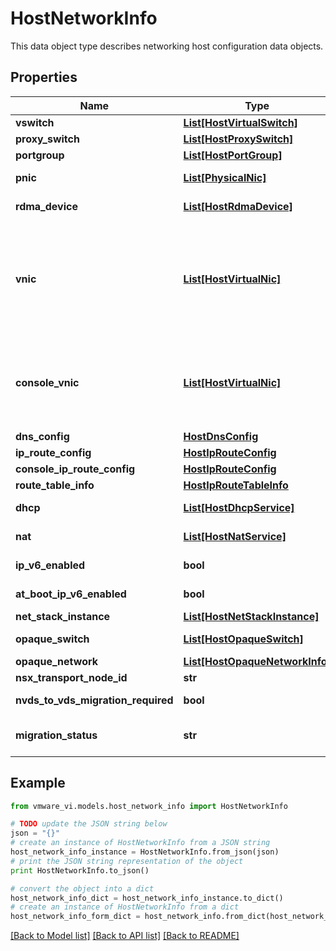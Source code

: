 # HostNetworkInfo

This data object type describes networking host configuration data objects. 

## Properties
Name | Type | Description | Notes
------------ | ------------- | ------------- | -------------
**vswitch** | [**List[HostVirtualSwitch]**](HostVirtualSwitch.md) | Virtual switches configured on the host.  | [optional] 
**proxy_switch** | [**List[HostProxySwitch]**](HostProxySwitch.md) | Proxy switches configured on the host.  ***Since:*** vSphere API 4.0  | [optional] 
**portgroup** | [**List[HostPortGroup]**](HostPortGroup.md) | Port groups configured on the host.  | [optional] 
**pnic** | [**List[PhysicalNic]**](PhysicalNic.md) | Physical network adapters as seen by the primary operating system.  | [optional] 
**rdma_device** | [**List[HostRdmaDevice]**](HostRdmaDevice.md) | Remote direct memory access devices, if any are present on the host.  ***Since:*** vSphere API 7.0  | [optional] 
**vnic** | [**List[HostVirtualNic]**](HostVirtualNic.md) | Virtual network adapters configured on the host (hosted products) or the vmkernel.  In the hosted architecture, these network adapters are used by the host to communicate with the virtual machines running on that host. In the VMkernel architecture, these virtual network adapters provide the ESX Server with external network access through a virtual switch that is bridged to a physical network adapter. The VMkernel uses these network adapters for features such as VMotion, NAS, iSCSI, and remote MKS connections.  | [optional] 
**console_vnic** | [**List[HostVirtualNic]**](HostVirtualNic.md) | Virtual network adapters configured for use by the service console.  The service console uses this network access for system management and bootstrapping services like network boot. The two sets of virtual network adapters are mutually exclusive. A virtual network adapter in this list cannot be used for things like VMotion. Likewise, a virtual network adapter in the other list cannot be used by the service console.  | [optional] 
**dns_config** | [**HostDnsConfig**](HostDnsConfig.md) |  | [optional] 
**ip_route_config** | [**HostIpRouteConfig**](HostIpRouteConfig.md) |  | [optional] 
**console_ip_route_config** | [**HostIpRouteConfig**](HostIpRouteConfig.md) |  | [optional] 
**route_table_info** | [**HostIpRouteTableInfo**](HostIpRouteTableInfo.md) |  | [optional] 
**dhcp** | [**List[HostDhcpService]**](HostDhcpService.md) | DHCP Service instances configured on the host.  ***Since:*** VI API 2.5  | [optional] 
**nat** | [**List[HostNatService]**](HostNatService.md) | NAT service instances configured on the host.  ***Since:*** VI API 2.5  | [optional] 
**ip_v6_enabled** | **bool** | Enable or disable IPv6 protocol on this system.  ***Since:*** vSphere API 4.0  | [optional] 
**at_boot_ip_v6_enabled** | **bool** | If true then dual IPv4/IPv6 stack enabled else IPv4 only.  ***Since:*** vSphere API 4.1  | [optional] 
**net_stack_instance** | [**List[HostNetStackInstance]**](HostNetStackInstance.md) | List of NetStackInstances  ***Since:*** vSphere API 5.5  | [optional] 
**opaque_switch** | [**List[HostOpaqueSwitch]**](HostOpaqueSwitch.md) | List of opaque switches configured on the host.  ***Since:*** vSphere API 5.5  | [optional] 
**opaque_network** | [**List[HostOpaqueNetworkInfo]**](HostOpaqueNetworkInfo.md) | List of opaque networks  ***Since:*** vSphere API 5.5  | [optional] 
**nsx_transport_node_id** | **str** | The nsx transport node Id  ***Since:*** vSphere API 7.0  | [optional] 
**nvds_to_vds_migration_required** | **bool** | Whether NSX N-VDS to VDS migration is required  ***Since:*** vSphere API 7.0.2.0  | [optional] 
**migration_status** | **str** | Current status of NVDS to VDS migration.  See *HostNetworkConfig*.*HostNetworkConfigMigrationStatus_enum* for supported values.  ***Since:*** vSphere API 7.0.2.0  | [optional] 

## Example

```python
from vmware_vi.models.host_network_info import HostNetworkInfo

# TODO update the JSON string below
json = "{}"
# create an instance of HostNetworkInfo from a JSON string
host_network_info_instance = HostNetworkInfo.from_json(json)
# print the JSON string representation of the object
print HostNetworkInfo.to_json()

# convert the object into a dict
host_network_info_dict = host_network_info_instance.to_dict()
# create an instance of HostNetworkInfo from a dict
host_network_info_form_dict = host_network_info.from_dict(host_network_info_dict)
```
[[Back to Model list]](../README.md#documentation-for-models) [[Back to API list]](../README.md#documentation-for-api-endpoints) [[Back to README]](../README.md)


